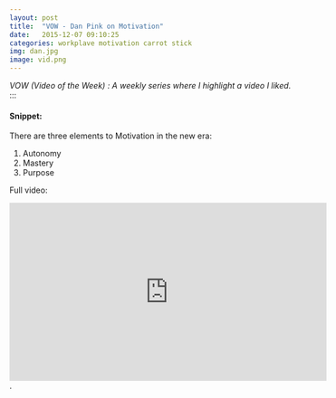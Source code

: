 ```yaml
---
layout: post
title:  "VOW - Dan Pink on Motivation"
date:   2015-12-07 09:10:25
categories: workplave motivation carrot stick
img: dan.jpg
image: vid.png
---
```


*VOW (Video of the Week) : A weekly series where I highlight a video I liked.*
:::
#### Snippet:

There are three elements to Motivation in the new era:

1. Autonomy
2. Mastery
3. Purpose


Full video:
<iframe width="560" height="315" src="https://www.youtube.com/embed/u6XAPnuFjJc" frameborder="0" allowfullscreen></iframe>.
